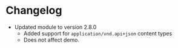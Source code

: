 # Changelog

* Updated module to version 2.8.0
	* Added support for `application/vnd.api+json` content types
	* Does not affect demo.